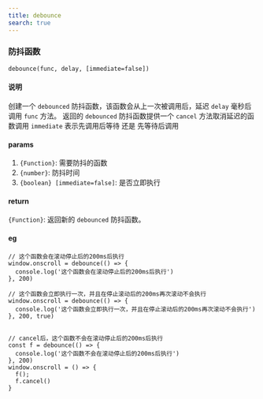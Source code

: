 ```yaml
---
title: debounce
search: true
---
```


### 防抖函数

`debounce(func, delay, [immediate=false])`

#### 说明

创建一个 `debounced` 防抖函数，该函数会从上一次被调用后，延迟 `delay` 毫秒后调用 `func` 方法。
返回的 `debounced` 防抖函数提供一个 `cancel` 方法取消延迟的函数调用
`immediate` 表示先调用后等待 还是 先等待后调用

#### params

1. `{Function}`: 需要防抖的函数
2. `{number}`: 防抖时间
3. `{boolean} [immediate=false]`: 是否立即执行

#### return

`{Function}`: 返回新的 `debounced` 防抖函数。

#### eg

```JS
// 这个函数会在滚动停止后的200ms后执行
window.onscroll = debounce(() => {
  console.log('这个函数会在滚动停止后的200ms后执行')
}, 200)

// 这个函数会立即执行一次，并且在停止滚动后的200ms再次滚动不会执行
window.onscroll = debounce(() => {
  console.log('这个函数会立即执行一次，并且在停止滚动后的200ms再次滚动不会执行')
}, 200, true)


// cancel后，这个函数不会在滚动停止后的200ms后执行
const f = debounce(() => {
  console.log('这个函数不会在滚动停止后的200ms后执行')
}, 200)
window.onscroll = () => {
  f();
  f.cancel()
}
```
